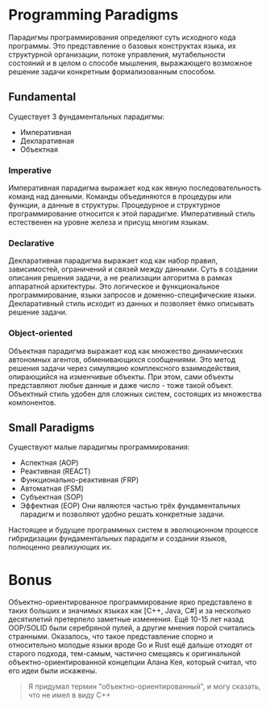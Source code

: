 # Programming Paradigms
Парадигмы программирования определяют суть исходного кода программы. Это представление о базовых конструктах языка, их структурной организации, потоке управления, мутабельности состояний и в целом о способе мышления, выражающего возможное решение задачи конкретным формализованным способом.

## Fundamental
Существует 3 фундаментальных парадигмы:
- Императивная
- Декларативная
- Объектная

### Imperative
Императивная парадигма выражает код как явную последовательность команд над данными.
Команды объединяются в процедуры или функции, а данные в структуры.
Процедурное и структурное программирование относится к этой парадигме.
Императивный стиль естественен на уровне железа и присущ многим языкам.

### Declarative
Декларативная парадигма выражает код как набор правил, зависимостей, ограничений и связей между данными.
Суть в создании описания решения задачи, а не реализации алгоритма в рамках аппаратной архитектуры.
Это логическое и функциональное программирование, языки запросов и доменно-специфические языки.
Декларативный стиль исходит из данных и позволяет ёмко описывать решение задачи.

### Object-oriented
Объектная парадигма выражает код как множество динамических автономных агентов, обменивающихся сообщениями.
Это метод решения задачи через симуляцию комплексного взаимодействия, опирающийся на изменчивые объекты.
При этом, сами объекты представляют любые данные и даже число - тоже такой объект.
Объектный стиль удобен для сложных систем, состоящих из множества компонентов.

## Small Paradigms
Существуют малые парадигмы программирования:
- Аспектная (AOP)
- Реактивная (REACT)
- Функционально-реактивная (FRP)
- Автоматная (FSM)
- Субъектная (SOP)
- Эффектная (EOP)
Они являются частью трёх фундаментальных парадигм и позволяют удобно решать конкретные задачи.

Настоящее и будущее программных систем в эволюционном процессе гибридизации фундаментальных парадигм и создании языков, полноценно реализующих их.

# Bonus
Объектно-ориентированное программирование ярко представлено в таких больших и значимых языках как [C++, Java, C#] и за несколько десятилетий претерпело заметные изменения.
Ещё 10-15 лет назад OOP/SOLID были серебряной пулей, а другие мнения порой считались странными. Оказалось, что такое представление спорно и относительно молодые языки вроде Go и Rust ещё дальше отходят от старого подхода, тем-самым, частично смещаясь к оригинальной объектно-ориентированной концепции Алана Кея, который считал, что его идеи были искажены.
> Я придумал термин "объектно-ориентированный", и могу сказать, что не имел в виду C++
